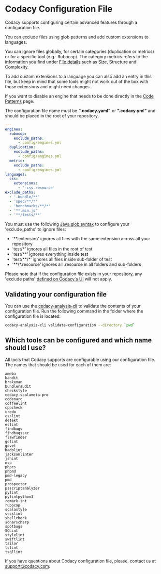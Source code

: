 # Codacy Configuration File

Codacy supports configuring certain advanced features through a configuration file.

You can exclude files using glob patterns and add custom extensions to languages.

You can ignore files globally, for certain categories (duplication or metrics) or for a specific tool (e.g.: Rubocop). The category metrics refers to the information you find under [File details](/hc/en-us/articles/207279849#2-file-detail) such as Size, Structure and Complexity.

To add custom extensions to a language you can also add an entry in this file, but keep in mind that some tools might not work out of the box with those extensions and might need changes.

If you want to disable an engine that needs to be done directly in the [Code Patterns](/hc/en-us/articles/207994335-Code-Patterns) page.

The configuration file name must be **".codacy.yaml"** or **".codacy.yml"** and should be placed in the root of
your repository.

```yaml
---
engines:
  rubocop:
    exclude_paths:
      - config/engines.yml
  duplication:
    exclude_paths:
      - config/engines.yml
  metric:
    exclude_paths:
      - config/engines.yml
languages:
  css:
    extensions:
      - '-css.resource'
exclude_paths:
  - '.bundle/**'
  - 'spec/**/*'
  - 'benchmarks/**/*'
  - '**.min.js'
  - '**/tests/**' 
```

You must use the following [Java glob syntax](https://docs.oracle.com/javase/7/docs/api/java/nio/file/FileSystem.html#getPathMatcher%28java.lang.String%29) to configure your 'exclude_paths' to ignore files: 

-   '\*\*.extension' ignores all files with the same extension across all your repository
-   'test/\*' ignores all files in the root of test  
-   'test/\*\*' ignores everything inside test  
-   'test/\*\*/\*' ignores all files inside sub-folder of test  
-   '\*\*/\*.resource' ignores all .resource in all folders and sub-folders

Please note that if the configuration file exists in your repository, any 'exclude paths' [defined on Codacy's UI](/hc/en-us/articles/360005097654) will not apply.

## Validating your configuration file

You can use the [codacy-analysis-cli](https://github.com/codacy/codacy-analysis-cli#install) to validate the contents of your configuration file. Run the following command in the folder where the configuration file is located:

```bash
codacy-analysis-cli validate-configuration --directory `pwd`
```

## Which tools can be configured and which name should I use?

All tools that Codacy supports are configurable using our configuration file. The names that should be used for each of them are:

```text
ameba
bandit
brakeman
bundleraudit
checkstyle
codacy-scalameta-pro
codenarc
coffeelint
cppcheck
credo
csslint
detekt
eslint
findbugs
findbugssec
flawfinder
golint
govet
hadolint
jacksonlinter
jshint
nsp
phpcs
phpmd
pmd-legacy
pmd
prospector
psscriptanalyzer
pylint
pylintpython3
remark-int
rubocop
scalastyle
scsslint
shellcheck
sonarscharp
spotbugs
SQLint
stylelint
swiftlint
tailor
tslint
tsqllint
```

If you have questions about Codacy configuration file, please, contact us at <support@codacy.com>.
